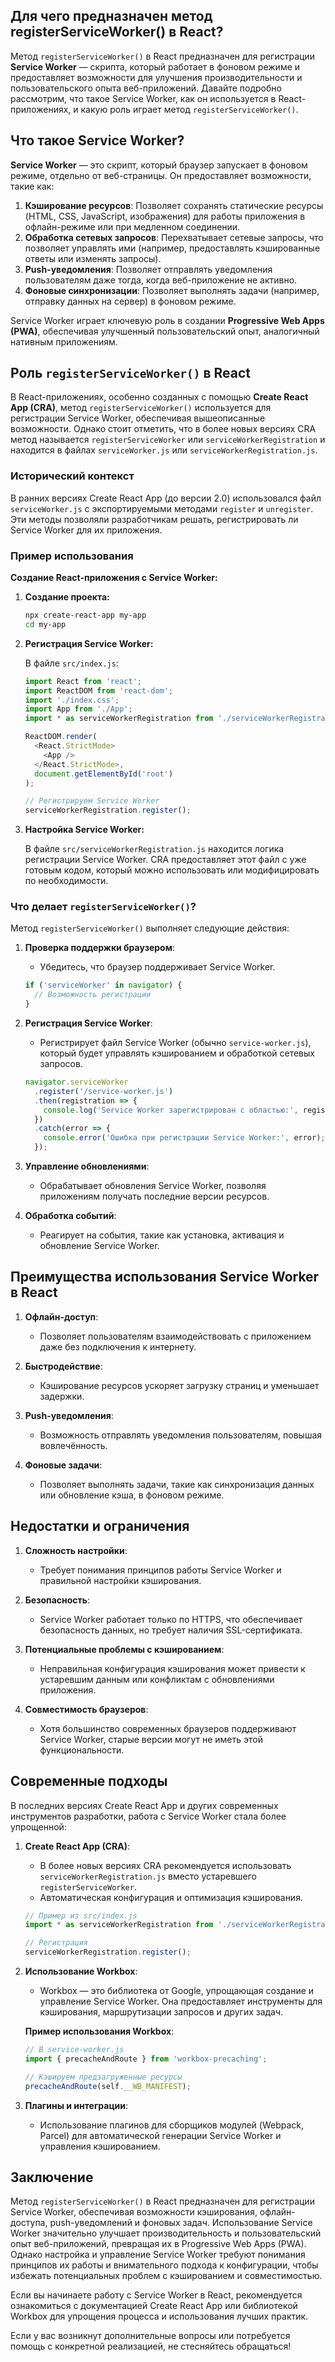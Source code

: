 ## Для чего предназначен метод registerServiceWorker() в React?

Метод `registerServiceWorker()` в React предназначен для регистрации **Service Worker** — скрипта, который работает в фоновом режиме и предоставляет возможности для улучшения производительности и пользовательского опыта веб-приложений. Давайте подробно рассмотрим, что такое Service Worker, как он используется в React-приложениях, и какую роль играет метод `registerServiceWorker()`.

## Что такое Service Worker?

**Service Worker** — это скрипт, который браузер запускает в фоновом режиме, отдельно от веб-страницы. Он предоставляет возможности, такие как:

1. **Кэширование ресурсов**: Позволяет сохранять статические ресурсы (HTML, CSS, JavaScript, изображения) для работы приложения в офлайн-режиме или при медленном соединении.
2. **Обработка сетевых запросов**: Перехватывает сетевые запросы, что позволяет управлять ими (например, предоставлять кэшированные ответы или изменять запросы).
3. **Push-уведомления**: Позволяет отправлять уведомления пользователям даже тогда, когда веб-приложение не активно.
4. **Фоновые синхронизации**: Позволяет выполнять задачи (например, отправку данных на сервер) в фоновом режиме.

Service Worker играет ключевую роль в создании **Progressive Web Apps (PWA)**, обеспечивая улучшенный пользовательский опыт, аналогичный нативным приложениям.

## Роль `registerServiceWorker()` в React

В React-приложениях, особенно созданных с помощью **Create React App (CRA)**, метод `registerServiceWorker()` используется для регистрации Service Worker, обеспечивая вышеописанные возможности. Однако стоит отметить, что в более новых версиях CRA метод называется `registerServiceWorker` или `serviceWorkerRegistration` и находится в файлах `serviceWorker.js` или `serviceWorkerRegistration.js`.

### Исторический контекст

В ранних версиях Create React App (до версии 2.0) использовался файл `serviceWorker.js` с экспортируемыми методами `register` и `unregister`. Эти методы позволяли разработчикам решать, регистрировать ли Service Worker для их приложения.

### Пример использования

**Создание React-приложения с Service Worker:**

1. **Создание проекта:**

   ```bash
   npx create-react-app my-app
   cd my-app
   ```

2. **Регистрация Service Worker:**

   В файле `src/index.js`:

   ```javascript
   import React from 'react';
   import ReactDOM from 'react-dom';
   import './index.css';
   import App from './App';
   import * as serviceWorkerRegistration from './serviceWorkerRegistration'; // Импортируем регистрацию

   ReactDOM.render(
     <React.StrictMode>
       <App />
     </React.StrictMode>,
     document.getElementById('root')
   );

   // Регистрируем Service Worker
   serviceWorkerRegistration.register();
   ```

3. **Настройка Service Worker:**

   В файле `src/serviceWorkerRegistration.js` находится логика регистрации Service Worker. CRA предоставляет этот файл с уже готовым кодом, который можно использовать или модифицировать по необходимости.

### Что делает `registerServiceWorker()`?

Метод `registerServiceWorker()` выполняет следующие действия:

1. **Проверка поддержки браузером**:
   - Убедитесь, что браузер поддерживает Service Worker.
   
   ```javascript
   if ('serviceWorker' in navigator) {
     // Возможность регистрации
   }
   ```

2. **Регистрация Service Worker**:
   - Регистрирует файл Service Worker (обычно `service-worker.js`), который будет управлять кэшированием и обработкой сетевых запросов.
   
   ```javascript
   navigator.serviceWorker
     .register('/service-worker.js')
     .then(registration => {
       console.log('Service Worker зарегистрирован с областью:', registration.scope);
     })
     .catch(error => {
       console.error('Ошибка при регистрации Service Worker:', error);
     });
   ```

3. **Управление обновлениями**:
   - Обрабатывает обновления Service Worker, позволяя приложениям получать последние версии ресурсов.

4. **Обработка событий**:
   - Реагирует на события, такие как установка, активация и обновление Service Worker.

## Преимущества использования Service Worker в React

1. **Офлайн-доступ**:
   - Позволяет пользователям взаимодействовать с приложением даже без подключения к интернету.

2. **Быстродействие**:
   - Кэширование ресурсов ускоряет загрузку страниц и уменьшает задержки.

3. **Push-уведомления**:
   - Возможность отправлять уведомления пользователям, повышая вовлечённость.

4. **Фоновые задачи**:
   - Позволяет выполнять задачи, такие как синхронизация данных или обновление кэша, в фоновом режиме.

## Недостатки и ограничения

1. **Сложность настройки**:
   - Требует понимания принципов работы Service Worker и правильной настройки кэширования.

2. **Безопасность**:
   - Service Worker работает только по HTTPS, что обеспечивает безопасность данных, но требует наличия SSL-сертификата.

3. **Потенциальные проблемы с кэшированием**:
   - Неправильная конфигурация кэширования может привести к устаревшим данным или конфликтам с обновлениями приложения.

4. **Совместимость браузеров**:
   - Хотя большинство современных браузеров поддерживают Service Worker, старые версии могут не иметь этой функциональности.

## Современные подходы

В последних версиях Create React App и других современных инструментов разработки, работа с Service Worker стала более упрощенной:

1. **Create React App (CRA)**:
   - В более новых версиях CRA рекомендуется использовать `serviceWorkerRegistration.js` вместо устаревшего `registerServiceWorker`.
   - Автоматическая конфигурация и оптимизация кэширования.
   
   ```javascript
   // Пример из src/index.js
   import * as serviceWorkerRegistration from './serviceWorkerRegistration';
   
   // Регистрация
   serviceWorkerRegistration.register();
   ```

2. **Использование Workbox**:
   - Workbox — это библиотека от Google, упрощающая создание и управление Service Worker. Она предоставляет инструменты для кэширования, маршрутизации запросов и других задач.
   
   **Пример использования Workbox**:

   ```javascript
   // В service-worker.js
   import { precacheAndRoute } from 'workbox-precaching';

   // Кэшируем предзагруженные ресурсы
   precacheAndRoute(self.__WB_MANIFEST);
   ```

3. **Плагины и интеграции**:
   - Использование плагинов для сборщиков модулей (Webpack, Parcel) для автоматической генерации Service Worker и управления кэшированием.

## Заключение

Метод `registerServiceWorker()` в React предназначен для регистрации Service Worker, обеспечивая возможности кэширования, офлайн-доступа, push-уведомлений и фоновых задач. Использование Service Worker значительно улучшает производительность и пользовательский опыт веб-приложений, превращая их в Progressive Web Apps (PWA). Однако настройка и управление Service Worker требуют понимания принципов их работы и внимательного подхода к конфигурации, чтобы избежать потенциальных проблем с кэшированием и совместимостью.

Если вы начинаете работу с Service Worker в React, рекомендуется ознакомиться с документацией Create React App или библиотекой Workbox для упрощения процесса и использования лучших практик.

Если у вас возникнут дополнительные вопросы или потребуется помощь с конкретной реализацией, не стесняйтесь обращаться!